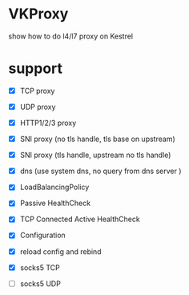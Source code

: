 # VKProxy
show how to do l4/l7 proxy on Kestrel


# support


- [X] TCP proxy
- [X] UDP proxy
- [X] HTTP1/2/3 proxy
- [X] SNI proxy (no tls handle, tls base on upstream)
- [X] SNI proxy (tls handle, upstream no tls handle)
- [X] dns (use system dns, no query from dns server )
- [X] LoadBalancingPolicy
- [X] Passive HealthCheck
- [X] TCP Connected Active HealthCheck
- [X] Configuration 
- [X] reload config and rebind
- [X] socks5 TCP
- [ ] socks5 UDP


